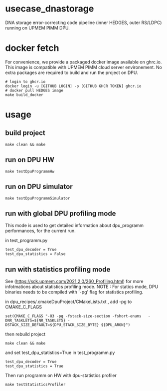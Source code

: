 # usecase_dnastorage
DNA storage error-correcting code pipeline (inner HEDGES, outer RS/LDPC) running on UPMEM PIMM DPU.

# docker fetch

For convenience, we provide a packaged docker image available on ghrc.io.
This image is compatible with UPMEM PIMM cloud server environement.
No extra packages are required to build and run the project on DPU.

```
# login to ghcr.io
docker login -u [GITHUB LOGIN] -p [GITHUB GHCR TOKEN] ghcr.io
# docker pull HEDGES image
make build_docker
```

# usage

## build project
```
make clean && make
```

## run on DPU HW
```
make testDpuProgrammHw
```

## run on DPU simulator
```
make testDpuProgrammSimulator
```

## run with global DPU profiling mode

This mode is used to get detailed information about dpu_programm
performances, for the current run.

in test_programm.py
```
test_dpu_decoder = True
test_dpu_statistics = False
```

## run with  statistics profiling mode

See (https://sdk.upmem.com/2021.2.0/260_Profiling.html) for more infotmations about statistics profiling mode.
NOTE : For statics mode, DPU binaries needs to be compiled with '-pg' flag for statistics profiling.

in dpu_recipes/.cmakeDpuProject/CMakeLists.txt
, add -pg to CMAKE_C_FLAGS
```
set(CMAKE_C_FLAGS "-O3 -pg -fstack-size-section -fshort-enums   -DNR_TASKLETS=${NR_TASKLETS} -DSTACK_SIZE_DEFAULT=${DPU_STACK_SIZE_BYTE} ${DPU_ARGN}")
```
then rebuild project
```
make clean && make
```

and set test_dpu_statistics=True in test_programm.py
```
test_dpu_decoder = True
test_dpu_statistics = True
```

Then run programm on HW with dpu-statistics profiler
```
make testStatisticsProfiler
```
